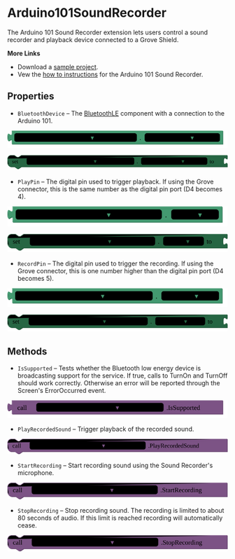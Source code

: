 # Arduino101SoundRecorder

The Arduino 101 Sound Recorder extension lets users control a sound recorder and playback device connected to a Grove Shield.<br>

<strong>More Links</strong><ul><li>Download a <a href='http://iot.appinventor.mit.edu/assets/samples/Arduino101SoundRecorder.aia' target='_blank'>sample project</a>.</li><li>Vew the <a href='http://iot.appinventor.mit.edu/assets/howtos/MIT_App_Inventor_IoT_Sound_Recorder.pdf' target='_blank'>how to instructions</a> for the Arduino 101 Sound Recorder.</li></ul>

## Properties

+ <a name="BluetoothDevice"></a>`BluetoothDevice` – The <a href='http://iot.appinventor.mit.edu/#/bluetoothle/bluetoothleintro'>BluetoothLE</a> component with a connection to the Arduino 101.


![get Arduino101SoundRecorder1 BluetoothDevice ](blocks/Arduino101SoundRecorder.BluetoothDevice_getter.svg)


![set Arduino101SoundRecorder1 BluetoothDevice  to](blocks/Arduino101SoundRecorder.BluetoothDevice_setter.svg)

+ <a name="PlayPin"></a>`PlayPin` – The digital pin used to trigger playback. If using the Grove connector, this is the same number as the digital pin port (D4 becomes 4).


![get Arduino101SoundRecorder1 PlayPin ](blocks/Arduino101SoundRecorder.PlayPin_getter.svg)


![set Arduino101SoundRecorder1 PlayPin  to](blocks/Arduino101SoundRecorder.PlayPin_setter.svg)

+ <a name="RecordPin"></a>`RecordPin` – The digital pin used to trigger the recording. If using the Grove connector, this is one number higher than the digital pin port (D4 becomes 5).


![get Arduino101SoundRecorder1 RecordPin ](blocks/Arduino101SoundRecorder.RecordPin_getter.svg)


![set Arduino101SoundRecorder1 RecordPin  to](blocks/Arduino101SoundRecorder.RecordPin_setter.svg)

## Methods

+ <a name="IsSupported"></a>`IsSupported` – Tests whether the Bluetooth low energy device is broadcasting support for the service. If true,
 calls to TurnOn and TurnOff should work correctly. Otherwise an error will be reported through
 the Screen's ErrorOccurred event.

![call Arduino101SoundRecorder1 IsSupported](blocks/Arduino101SoundRecorder.IsSupported.svg)

+ <a name="PlayRecordedSound"></a>`PlayRecordedSound` – Trigger playback of the recorded sound.

![call Arduino101SoundRecorder1 PlayRecordedSound](blocks/Arduino101SoundRecorder.PlayRecordedSound.svg)

+ <a name="StartRecording"></a>`StartRecording` – Start recording sound using the Sound Recorder's microphone.

![call Arduino101SoundRecorder1 StartRecording](blocks/Arduino101SoundRecorder.StartRecording.svg)

+ <a name="StopRecording"></a>`StopRecording` – Stop recording sound. The recording is limited to about 80 seconds of audio. If this limit is
 reached recording will automatically cease.

![call Arduino101SoundRecorder1 StopRecording](blocks/Arduino101SoundRecorder.StopRecording.svg)


